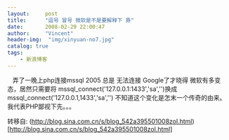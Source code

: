 ```yaml
---
layout:     post
title:      "逗号 冒号 微软是不是要解释下 靠"
date:       2008-02-29 22:00:47
author:     "Vincent"
header-img:  "img/xinyuan-no7.jpg"
catalog: true
tags:
    - 新浪博客
---
```



   弄了一晚上php连接mssql
2005 总是 无法连接 Google了才晓得 微软有多变态，居然只需要将
mssql_connect('127.0.0.1:1433','sa','')换成
mssql_connect('127.0.0.1,1433','sa','')
不知道这个变化是怎末一个传奇的由来。我代表PHP鄙视下先。。。





转移自: (http://blog.sina.com.cn/s/blog_542a395501008zol.html)[http://blog.sina.com.cn/s/blog_542a395501008zol.html]